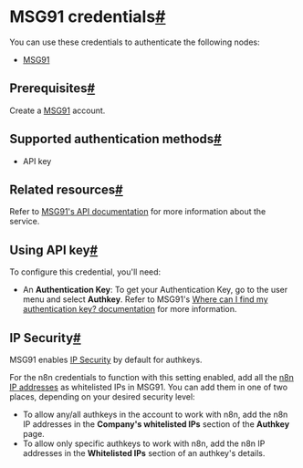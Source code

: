 [](https://github.com/n8n-io/n8n-docs/edit/main/docs/integrations/builtin/credentials/msg91.md "Edit this page")

# MSG91 credentials[#](#msg91-credentials "Permanent link")

You can use these credentials to authenticate the following nodes:

*   [MSG91](../../app-nodes/n8n-nodes-base.msg91/)

## Prerequisites[#](#prerequisites "Permanent link")

Create a [MSG91](https://msg91.com/) account.

## Supported authentication methods[#](#supported-authentication-methods "Permanent link")

*   API key

## Related resources[#](#related-resources "Permanent link")

Refer to [MSG91's API documentation](https://docs.msg91.com/overview) for more information about the service.

## Using API key[#](#using-api-key "Permanent link")

To configure this credential, you'll need:

*   An **Authentication Key**: To get your Authentication Key, go to the user menu and select **Authkey**. Refer to MSG91's [Where can I find my authentication key? documentation](https://msg91.com/help/where-can-i-find-my-authentication-key) for more information.

## IP Security[#](#ip-security "Permanent link")

MSG91 enables [IP Security](https://msg91.com/help/what-do-you-mean-by-api-security) by default for authkeys.

For the n8n credentials to function with this setting enabled, add all the [n8n IP addresses](../../../../manage-cloud/cloud-ip/) as whitelisted IPs in MSG91. You can add them in one of two places, depending on your desired security level:

*   To allow any/all authkeys in the account to work with n8n, add the n8n IP addresses in the **Company's whitelisted IPs** section of the **Authkey** page.
*   To allow only specific authkeys to work with n8n, add the n8n IP addresses in the **Whitelisted IPs** section of an authkey's details.